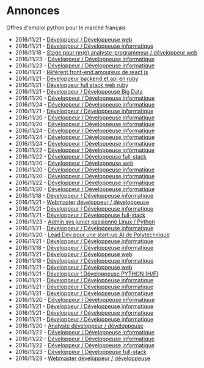 # Annonces

Offres d'emploi python pour le marché français

* 2016/11/21 - [Développeur / Développeuse web](http://www.pyjobs.fr/jobs/details/4123/developpeur-developpeuse-web "Développeur / Développeuse web")
* 2016/11/21 - [Développeur / Développeuse informatique](http://www.pyjobs.fr/jobs/details/4118/developpeur-developpeuse-informatique "Développeur / Développeuse informatique")
* 2016/11/18 - [Stage pour nn(e) analyste-programmeur / développeur web](http://www.pyjobs.fr/jobs/details/4106/stage-pour-nn-e-analyste-programmeur-developpeur-web "Stage pour nn(e) analyste-programmeur / développeur web")
* 2016/11/23 - [Développeur / Développeuse informatique](http://www.pyjobs.fr/jobs/details/4149/developpeur-developpeuse-informatique "Développeur / Développeuse informatique")
* 2016/11/23 - [Développeur / Développeuse informatique](http://www.pyjobs.fr/jobs/details/4148/developpeur-developpeuse-informatique "Développeur / Développeuse informatique")
* 2016/11/21 - [Référent front-end amoureux de react js](http://www.pyjobs.fr/jobs/details/4134/referent-front-end-amoureux-de-react-js "Référent front-end amoureux de react js")
* 2016/11/21 - [Développeur backend et api en ruby](http://www.pyjobs.fr/jobs/details/4135/developpeur-backend-et-api-en-ruby "Développeur backend et api en ruby")
* 2016/11/21 - [Développeur full stack web ruby](http://www.pyjobs.fr/jobs/details/4133/developpeur-full-stack-web-ruby "Développeur full stack web ruby")
* 2016/11/21 - [Développeur / Développeuse Big Data](http://www.pyjobs.fr/jobs/details/4136/developpeur-developpeuse-big-data "Développeur / Développeuse Big Data")
* 2016/11/20 - [Développeur / Développeuse informatique](http://www.pyjobs.fr/jobs/details/4112/developpeur-developpeuse-informatique "Développeur / Développeuse informatique")
* 2016/11/24 - [Développeur / Développeuse informatique](http://www.pyjobs.fr/jobs/details/4156/developpeur-developpeuse-informatique "Développeur / Développeuse informatique")
* 2016/11/21 - [Développeur / Développeuse informatique](http://www.pyjobs.fr/jobs/details/4132/developpeur-developpeuse-informatique "Développeur / Développeuse informatique")
* 2016/11/20 - [Développeur / Développeuse informatique](http://www.pyjobs.fr/jobs/details/4110/developpeur-developpeuse-informatique "Développeur / Développeuse informatique")
* 2016/11/20 - [Développeur / Développeuse informatique](http://www.pyjobs.fr/jobs/details/4111/developpeur-developpeuse-informatique "Développeur / Développeuse informatique")
* 2016/11/24 - [Développeur / Développeuse informatique](http://www.pyjobs.fr/jobs/details/4155/developpeur-developpeuse-informatique "Développeur / Développeuse informatique")
* 2016/11/24 - [Développeur / Développeuse informatique](http://www.pyjobs.fr/jobs/details/4154/developpeur-developpeuse-informatique "Développeur / Développeuse informatique")
* 2016/11/24 - [Développeur / Développeuse informatique](http://www.pyjobs.fr/jobs/details/4153/developpeur-developpeuse-informatique "Développeur / Développeuse informatique")
* 2016/11/22 - [Développeur / Développeuse informatique](http://www.pyjobs.fr/jobs/details/4142/developpeur-developpeuse-informatique "Développeur / Développeuse informatique")
* 2016/11/22 - [Développeur / Développeuse full-stack](http://www.pyjobs.fr/jobs/details/4141/developpeur-developpeuse-full-stack "Développeur / Développeuse full-stack")
* 2016/11/20 - [Développeur / Développeuse web](http://www.pyjobs.fr/jobs/details/4108/developpeur-developpeuse-web "Développeur / Développeuse web")
* 2016/11/20 - [Développeur / Développeuse informatique](http://www.pyjobs.fr/jobs/details/4109/developpeur-developpeuse-informatique "Développeur / Développeuse informatique")
* 2016/11/20 - [Développeur / Développeuse informatique](http://www.pyjobs.fr/jobs/details/4117/developpeur-developpeuse-informatique "Développeur / Développeuse informatique")
* 2016/11/22 - [Développeur / Développeuse informatique](http://www.pyjobs.fr/jobs/details/4147/developpeur-developpeuse-informatique "Développeur / Développeuse informatique")
* 2016/11/20 - [Développeur / Développeuse informatique](http://www.pyjobs.fr/jobs/details/4116/developpeur-developpeuse-informatique "Développeur / Développeuse informatique")
* 2016/11/18 - [Développeur / Développeuse informatique](http://www.pyjobs.fr/jobs/details/4101/developpeur-developpeuse-informatique "Développeur / Développeuse informatique")
* 2016/11/21 - [Webmaster développeur / développeuse](http://www.pyjobs.fr/jobs/details/4129/webmaster-developpeur-developpeuse "Webmaster développeur / développeuse")
* 2016/11/21 - [Développeur / Développeuse informatique](http://www.pyjobs.fr/jobs/details/4130/developpeur-developpeuse-informatique "Développeur / Développeuse informatique")
* 2016/11/21 - [Développeur / Développeuse full-stack](http://www.pyjobs.fr/jobs/details/4131/developpeur-developpeuse-full-stack "Développeur / Développeuse full-stack")
* 2016/11/23 - [Admin sys junior passionné Linux / Python](http://www.pyjobs.fr/jobs/details/4152/admin-sys-junior-passionne-linux-python "Admin sys junior passionné Linux / Python")
* 2016/11/21 - [Développeur / Développeuse informatique](http://www.pyjobs.fr/jobs/details/4125/developpeur-developpeuse-informatique "Développeur / Développeuse informatique")
* 2016/11/20 - [Lead Dev pour une start-up AI de Polytechnique](http://www.pyjobs.fr/jobs/details/4115/lead-dev-pour-une-start-up-ai-de-polytechnique "Lead Dev pour une start-up AI de Polytechnique")
* 2016/11/21 - [Développeur / Développeuse informatique](http://www.pyjobs.fr/jobs/details/4126/developpeur-developpeuse-informatique "Développeur / Développeuse informatique")
* 2016/11/18 - [Développeur / Développeuse informatique](http://www.pyjobs.fr/jobs/details/4099/developpeur-developpeuse-informatique "Développeur / Développeuse informatique")
* 2016/11/21 - [Développeur / Développeuse web](http://www.pyjobs.fr/jobs/details/4127/developpeur-developpeuse-web "Développeur / Développeuse web")
* 2016/11/18 - [Développeur / Développeuse informatique](http://www.pyjobs.fr/jobs/details/4100/developpeur-developpeuse-informatique "Développeur / Développeuse informatique")
* 2016/11/21 - [Développeur / Développeuse web](http://www.pyjobs.fr/jobs/details/4128/developpeur-developpeuse-web "Développeur / Développeuse web")
* 2016/11/21 - [Développeur ! Développeuse PYTHON (H/F)](http://www.pyjobs.fr/jobs/details/4140/developpeur-developpeuse-python-h-f "Développeur ! Développeuse PYTHON (H/F)")
* 2016/11/21 - [Développeur / Développeuse informatique](http://www.pyjobs.fr/jobs/details/4139/developpeur-developpeuse-informatique "Développeur / Développeuse informatique")
* 2016/11/21 - [Développeur / Développeuse informatique](http://www.pyjobs.fr/jobs/details/4124/developpeur-developpeuse-informatique "Développeur / Développeuse informatique")
* 2016/11/21 - [Développeur / Développeuse informatique](http://www.pyjobs.fr/jobs/details/4121/developpeur-developpeuse-informatique "Développeur / Développeuse informatique")
* 2016/11/20 - [Développeur / Développeuse informatique](http://www.pyjobs.fr/jobs/details/4113/developpeur-developpeuse-informatique "Développeur / Développeuse informatique")
* 2016/11/21 - [Développeur / Développeuse informatique](http://www.pyjobs.fr/jobs/details/4119/developpeur-developpeuse-informatique "Développeur / Développeuse informatique")
* 2016/11/21 - [Développeur / Développeuse informatique](http://www.pyjobs.fr/jobs/details/4138/developpeur-developpeuse-informatique "Développeur / Développeuse informatique")
* 2016/11/21 - [Développeur / Développeuse informatique](http://www.pyjobs.fr/jobs/details/4120/developpeur-developpeuse-informatique "Développeur / Développeuse informatique")
* 2016/11/20 - [Analyste développeur / développeuse](http://www.pyjobs.fr/jobs/details/4114/analyste-developpeur-developpeuse "Analyste développeur / développeuse")
* 2016/11/22 - [Développeur / Développeuse informatique](http://www.pyjobs.fr/jobs/details/4143/developpeur-developpeuse-informatique "Développeur / Développeuse informatique")
* 2016/11/22 - [Développeur / Développeuse informatique](http://www.pyjobs.fr/jobs/details/4146/developpeur-developpeuse-informatique "Développeur / Développeuse informatique")
* 2016/11/22 - [Développeur / Développeuse informatique](http://www.pyjobs.fr/jobs/details/4144/developpeur-developpeuse-informatique "Développeur / Développeuse informatique")
* 2016/11/23 - [Développeur / Développeuse full-stack](http://www.pyjobs.fr/jobs/details/4150/developpeur-developpeuse-full-stack "Développeur / Développeuse full-stack")
* 2016/11/23 - [Webmaster développeur / développeuse](http://www.pyjobs.fr/jobs/details/4151/webmaster-developpeur-developpeuse "Webmaster développeur / développeuse")

